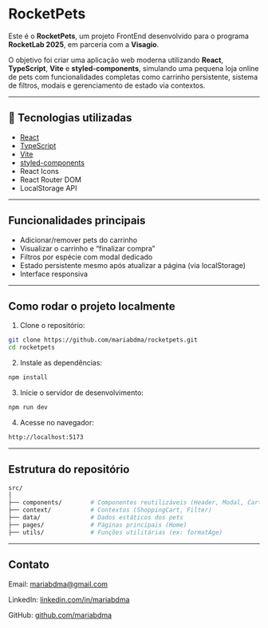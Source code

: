 # RocketPets

Este é o **RocketPets**, um projeto FrontEnd desenvolvido para o programa **RocketLab 2025**, em parceria com a **Visagio**.

O objetivo foi criar uma aplicação web moderna utilizando **React**, **TypeScript**, **Vite** e **styled-components**, simulando uma pequena loja online de pets com funcionalidades completas como carrinho persistente, sistema de filtros, modais e gerenciamento de estado via contextos.

---

## 🚀 Tecnologias utilizadas

- [React](https://reactjs.org/)
- [TypeScript](https://www.typescriptlang.org/)
- [Vite](https://vitejs.dev/)
- [styled-components](https://styled-components.com/)
- React Icons
- React Router DOM
- LocalStorage API

---

## Funcionalidades principais

- Adicionar/remover pets do carrinho
- Visualizar o carrinho e “finalizar compra”
- Filtros por espécie com modal dedicado
- Estado persistente mesmo após atualizar a página (via localStorage)
- Interface responsiva
  
---

## Como rodar o projeto localmente

1. Clone o repositório:

```bash
git clone https://github.com/mariabdma/rocketpets.git
cd rocketpets
```

2. Instale as dependências:

```bash
npm install
```

3. Inicie o servidor de desenvolvimento:
```bash
npm run dev
```

4. Acesse no navegador:
```bash
http://localhost:5173
```

---

## Estrutura do repositório
```bash
src/
│
├── components/        # Componentes reutilizáveis (Header, Modal, CartCard etc.)
├── context/           # Contextos (ShoppingCart, Filter)
├── data/              # Dados estáticos dos pets
├── pages/             # Páginas principais (Home)
├── utils/             # Funções utilitárias (ex: formatAge)
```

---

## Contato
Email: mariabdma@gmail.com

LinkedIn: [linkedin.com/in/mariabdma](https://linkedin.com/in/seu-usuario)

GitHub: [github.com/mariabdma](github.com/mariabdma)
